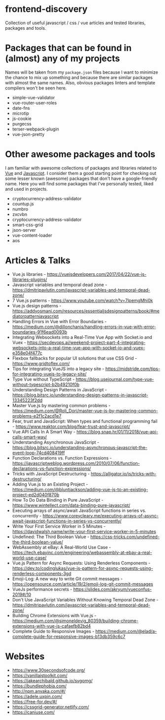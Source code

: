 # frontend-discovery
Collection of useful javascript / css / vue articles and tested libraries, packages and tools.

# Packages that can be found in (almost) any of my projects
Names will be taken from my ```package.json``` files because I want to minimize the chance to mix up something and because there are similar packages with almost the same names. Also, obvious packages linters and template compilers won't be seen here.

* simple-vue-validator
* vue-router-user-roles
* date-fns
* microtip
* js-cookie
* purgecss
* terser-webpack-plugin
* vue-json-pretty

# Other awesome packages and tools
I am familiar with awesome collections of packages and libraries related to [Vue](https://github.com/vuejs/awesome-vue) and [Javascript](https://github.com/sorrycc/awesome-javascript). I consider them a good starting point for checking out some lesser known (awesome) packages that don't have a google-friendly name. Here you will find some packages that I've personally tested, liked and used in projects.

* cryptocurrency-address-validator
* countup.js
* numbro
* zxcvbn
* cryptocurrency-address-validator
* smart-css-grid
* json-server
* vue-content-loader
* aos

# Articles & Talks

* Vue.js libraries - https://vuejsdevelopers.com/2017/04/22/vue-js-libraries-plugins/
* Javascript variables and temporal dead zone - https://dmitripavlutin.com/javascript-variables-and-temporal-dead-zone/
* 7 Vue.js patterns - https://www.youtube.com/watch?v=7lpemgMhi0k
* Vue.js design patterns - https://addyosmani.com/resources/essentialjsdesignpatterns/book/#mediatorpatternjavascript
* Handling Errors in Vue with Error Boundaries - https://medium.com/@dillonchanis/handling-errors-in-vue-with-error-boundaries-91f6ead0093b
* Integrating Websockets into a Real-Time Vue App with Socket.io and Vuex - https://secdevops.ai/weekend-project-part-4-integrating-websockets-into-a-real-time-vue-app-with-socket-io-and-vuex-e358e04f477c
* Flexbox fallbacks for popular UI solutions that use CSS Grid - https://www.gridtoflex.com/
* Tips for integrating VueJS into a legacy site - https://midstride.com/tips-for-integrating-vuejs-to-legacy-site/
* Type Vue without TypeScript - https://blog.usejournal.com/type-vue-without-typescript-b2b49210f0b
* Understanding Design Patterns in JavaScript - https://blog.bitsrc.io/understanding-design-patterns-in-javascript-13345223f2dd
* Master Vue.js by mastering common problems - https://medium.com/@Roli_Dori/master-vue-js-by-mastering-common-problems-e2f1c2acd1e7
* Fear, trust and JavaScript: When types and functional programming fail - https://www.reaktor.com/blog/fear-trust-and-javascript/
* Vue API Calls In A Smart Way - https://blog.snap.hr/01/11/2018/vue-api-calls-smart-way/
* Understanding Asynchronous JavaScript - https://blog.bitsrc.io/understanding-asynchronous-javascript-the-event-loop-74cd408419ff
* Function Declarations vs. Function Expressions - https://javascriptweblog.wordpress.com/2010/07/06/function-declarations-vs-function-expressions/
* Tricks with JavaScript Destructuring - https://alligator.io/js/tricks-with-destructuring/
* Adding Vue.js to an Existing Project - https://medium.com/@bluntjackson/adding-vue-js-to-an-existing-project-ed2d040f870b
* How To Do Data Binding in Pure JavaScript - https://www.wintellect.com/data-binding-pure-javascript/
* Executing arrays of async/await JavaScript functions in series vs. concurrently - https://www.coreycleary.me/executing-arrays-of-async-await-javascript-functions-in-series-vs-concurrently/
* Write Your First Service Worker in 5 Minutes - https://davidwalsh.name/write-your-first-service-worker-in-5-minutes
* Undefined: The Third Boolean Value - https://css-tricks.com/undefined-the-third-boolean-value/
* WebAssembly at eBay: A Real-World Use Case - https://tech.ebayinc.com/engineering/webassembly-at-ebay-a-real-world-use-case/
* Vue.js Pattern for Async Requests: Using Renderless Components - https://dev.to/codinglukas/vue-js-pattern-for-async-requests-using-renderless-components-3gd
* Emoji-Log: A new way to write Git commit messages - https://opensource.com/article/19/2/emoji-log-git-commit-messages
* VueJs performance secrets - https://slides.com/akryum/vueconfus-2019#/10
* Don't Use JavaScript Variables Without Knowing Temporal Dead Zone - https://dmitripavlutin.com/javascript-variables-and-temporal-dead-zone/
* Building Chrome Extensions with Vue.js - https://medium.com/@simoneldevig_80359/building-chrome-extensions-with-vue-js-cafaefb82bd4
* Complete Guide to Responsive Images - https://medium.com/@elad/a-complete-guide-for-responsive-images-b13db359c6c7

# Websites

* https://www.30secondsofcode.org/
* https://vanillajstoolkit.com/
* https://jakearchibald.github.io/svgomg/
* https://bundlephobia.com/
* http://npm.anvaka.com/#/
* https://adele.uxpin.com/
* https://free-for.dev/#/
* https://cssgrid-generator.netlify.com/
* https://caniuse.com/
